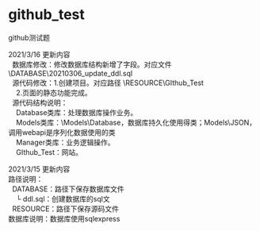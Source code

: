 # github_test
github测试题

2021/3/16 更新内容<br/>
&nbsp;&nbsp;数据库修改：修改数据库结构新增了字段。对应文件\DATABASE\20210306_update_ddl.sql<br/>
&nbsp;&nbsp;源代码修改：1.创建项目。对应路径 \RESOURCE\GIthub_Test<br/>
&nbsp;&nbsp;&nbsp;&nbsp;2.页面的静态功能完成。<br/>
&nbsp;&nbsp;源代码结构说明：<br/>
&nbsp;&nbsp;&nbsp;&nbsp;Database类库：处理数据库操作业务。<br/>
&nbsp;&nbsp;&nbsp;&nbsp;Models类库：\Models\Database，数据库持久化使用得类；Models\JSON，调用webapi是序列化数据使用的类<br/>
&nbsp;&nbsp;&nbsp;&nbsp;Manager类库：业务逻辑操作。<br/>
&nbsp;&nbsp;&nbsp;&nbsp;GIthub_Test：网站。

2021/3/15 更新内容<br/>
路径说明：<br/>
&nbsp;&nbsp;DATABASE：路径下保存数据库文件<br/>
&nbsp;&nbsp;&nbsp;&nbsp;└ ddl.sql：创建数据库的sql文<br/>
&nbsp;&nbsp;RESOURCE：路径下保存源码文件<br/>
数据库说明：数据库使用sqlexpress<br/>
